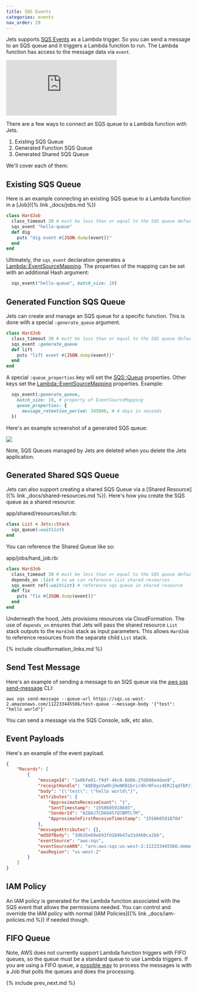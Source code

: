 ```yaml
---
title: SQS Events
categories: events
nav_order: 29
---
```


Jets supports [SQS Events](https://aws.amazon.com/blogs/aws/aws-lambda-adds-amazon-simple-queue-service-to-supported-event-sources/) as a Lambda trigger. So you can send a message to an SQS queue and it triggers a Lambda function to run.  The Lambda function has access to the message data via `event`.

<div class="video-box"><div class="video-container"><iframe src="https://www.youtube.com/embed/YxuTX15agdk" frameborder="0" allowfullscreen=""></iframe></div></div>

There are a few ways to connect an SQS queue to a Lambda function with Jets.

1. Existing SQS Queue
2. Generated Function SQS Queue
3. Generated Shared SQS Queue

We'll cover each of them:

## Existing SQS Queue

Here is an example connecting an existing SQS queue to a Lambda function in a [Job]({% link _docs/jobs.md %})

```ruby
class HardJob
  class_timeout 30 # must be less than or equal to the SQS queue default timeout
  sqs_event "hello-queue"
  def dig
    puts "dig event #{JSON.dump(event)}"
  end
end
```

Ultimately, the `sqs_event` declaration generates a [Lambda::EventSourceMapping](https://docs.aws.amazon.com/AWSCloudFormation/latest/UserGuide/aws-resource-lambda-eventsourcemapping.html).  The properties of the mapping can be set with an additional Hash argument:

```ruby
  sqs_event("hello-queue", batch_size: 10)
```

## Generated Function SQS Queue

Jets can create and manage an SQS queue for a specific function. This is done with a special `:generate_queue` argument.

```ruby
class HardJob
  class_timeout 30 # must be less than or equal to the SQS queue default timeout
  sqs_event :generate_queue
  def lift
    puts "lift event #{JSON.dump(event)}"
  end
end
```

A special `:queue_properties` key will set the [SQS::Queue](https://docs.aws.amazon.com/AWSCloudFormation/latest/UserGuide/aws-properties-sqs-queues.html) properties. Other keys set the [Lambda::EventSourceMapping](https://docs.aws.amazon.com/AWSCloudFormation/latest/UserGuide/aws-resource-lambda-eventsourcemapping.html) properties.  Example:

```ruby
  sqs_event(:generate_queue,
    batch_size: 10, # property of EventSourceMapping
    queue_properties: {
      message_retention_period: 345600, # 4 days in seconds
  })
```

Here's an example screenshot of a generated SQS queue:

![](/img/docs/sqs-queue.png)

Note, SQS Queues managed by Jets are deleted when you delete the Jets application.

## Generated Shared SQS Queue

Jets can also support creating a shared SQS Queue via a [Shared Resource]({% link _docs/shared-resources.md %}). Here's how you create the SQS queue as a shared resource:

app/shared/resources/list.rb:

```ruby
class List < Jets::Stack
  sqs_queue(:waitlist)
end
```

You can reference the Shared Queue like so:

app/jobs/hard_job.rb:

```ruby
class HardJob
  class_timeout 30 # must be less than or equal to the SQS queue default timeout
  depends_on :list # so we can reference list shared resources
  sqs_event ref(:waitlist) # reference sqs queue in shared resource
  def fix
    puts "fix #{JSON.dump(event)}"
  end
end
```

Underneath the hood, Jets provisions resources via CloudFormation.  The use of `depends_on` ensures that Jets will pass the shared resource `List` stack outputs to the `HardJob` stack as input parameters. This allows `HardJob` to reference resources from the separate child `List` stack.

{% include cloudformation_links.md %}

## Send Test Message

Here's an example of sending a message to an SQS queue via the [aws sqs send-message](https://docs.aws.amazon.com/cli/latest/reference/sqs/send-message.html) CLI:

    aws sqs send-message --queue-url https://sqs.us-west-2.amazonaws.com/112233445566/test-queue --message-body '{"test": "hello world"}'

You can send a message via the SQS Console, sdk, etc also.

## Event Payloads

Here's an example of the event payload.

```json
{
    "Records": [
        {
            "messageId": "1e0bfe01-f9df-46c0-8d86-2fd898e4dee9",
            "receiptHandle": "AQEBgxVw0hjHeNKB1brir4hr0Fxvz4ERJIqd7bP/iHw82/+UUx/r4W0KG3FSiEA4A+Vk0oS8dT6W8be/Bn7eJjKspZfW2KzC0xzsCmS+BihySk1SX9FM5SW1rFd3bFWYtT6s7pOX2inaU/THtn7Envp5Rs+zehmNIspnLPZkf9h3RFSQk12xaVaOmCQnHtz9o8uKIXwMEwn5IhlJgC0DIuM1v8NZK8Hc65b4xpf09vf01LEA/XdXm24SjfJ0fl7ev2rBXtkMitAfNmKd8x0fcbG3O7H7wB+CIKR4+QvGcI6u9QuAdPU5MpIJ46niJmrtnIx70S5Go1paUYMa77ABBjFWoJkJHvHouuiohEQHdMrH1QSyabNBS2Nw2dikhBcXVtLQW4iH+xNXwLIVUxarAk9EHokh1iGWZsG91whmPaAl0t2Vdfo6Dcm0/6IgXhKcLFIw",
            "body": "{\"test\": \"hello world\"}",
            "attributes": {
                "ApproximateReceiveCount": "1",
                "SentTimestamp": "1550605918693",
                "SenderId": "AIDAJTCD6O457Q7BMTLYM",
                "ApproximateFirstReceiveTimestamp": "1550605918704"
            },
            "messageAttributes": {},
            "md5OfBody": "3d635e69eb93fd184b47a31d460ca2b6",
            "eventSource": "aws:sqs",
            "eventSourceARN": "arn:aws:sqs:us-west-2:112233445566:demo-dev-List-3VJ13ADFT5VZ-Waitlist-X35N8JKWZTL3",
            "awsRegion": "us-west-2"
        }
    ]
}
```

## IAM Policy

An IAM policy is generated for the Lambda function associated with the SQS event that allows the permissions needed.  You can control and override the IAM policy with normal [IAM Policies]({% link _docs/iam-policies.md %}) if needed though.

## FIFO Queue

Note, AWS does not currently support Lambda function triggers with FIFO queues, so the queue must be a standard queue to use Lambda triggers.  If you are using a FIFO queue, a [possible way](https://stackoverflow.com/questions/53416890/cant-trigger-lambdas-on-sqs-fifo) to process the messages is with a Job that polls the queues and does the processing.

{% include prev_next.md %}